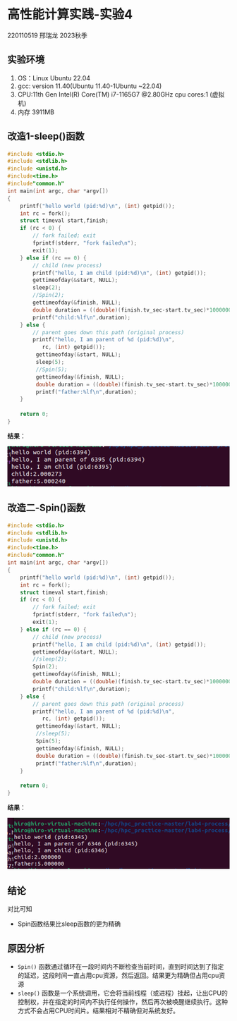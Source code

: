 # 高性能计算实践-实验4

220110519 邢瑞龙 2023秋季

## 实验环境

1. OS：Linux Ubuntu 22.04
2. gcc: version 11.40(Ubuntu 11.40-1Ubuntu ~22.04)
3. CPU:11th Gen Intel(R) Core(TM) i7-1165G7 @2.80GHz cpu cores:1 (虚拟机)
4. 内存 3911MB

## 改造1-sleep()函数

```c++
#include <stdio.h>
#include <stdlib.h>
#include <unistd.h>
#include<time.h>
#include"common.h"
int main(int argc, char *argv[])
{
    printf("hello world (pid:%d)\n", (int) getpid());
    int rc = fork();
    struct timeval start,finish;
    if (rc < 0) {
        // fork failed; exit
        fprintf(stderr, "fork failed\n");
        exit(1);
    } else if (rc == 0) {
        // child (new process)
        printf("hello, I am child (pid:%d)\n", (int) getpid());
        gettimeofday(&start, NULL);
        sleep(2);
        //Spin(2);
        gettimeofday(&finish, NULL);
        double duration = ((double)(finish.tv_sec-start.tv_sec)*1000000 + (double)(finish.tv_usec-		start.tv_usec)) / 1000000;
        printf("child:%lf\n",duration);
    } else {
        // parent goes down this path (original process)
        printf("hello, I am parent of %d (pid:%d)\n",
	       rc, (int) getpid());
	     gettimeofday(&start, NULL);      
	     sleep(5);
	     //Spin(5);
	     gettimeofday(&finish, NULL);
	     double duration = ((double)(finish.tv_sec-start.tv_sec)*1000000 + (double)(finish.tv_usec-		start.tv_usec)) / 1000000;
         printf("father:%lf\n",duration);
    }

    return 0;
}
```

**结果**：

![](./results/sleep函数改造结果.png)

## 改造二-Spin()函数

```c++
#include <stdio.h>
#include <stdlib.h>
#include <unistd.h>
#include<time.h>
#include"common.h"
int main(int argc, char *argv[])
{
    printf("hello world (pid:%d)\n", (int) getpid());
    int rc = fork();
    struct timeval start,finish;
    if (rc < 0) {
        // fork failed; exit
        fprintf(stderr, "fork failed\n");
        exit(1);
    } else if (rc == 0) {
        // child (new process)
        printf("hello, I am child (pid:%d)\n", (int) getpid());
        gettimeofday(&start, NULL);
        //sleep(2);
        Spin(2);
        gettimeofday(&finish, NULL);
        double duration = ((double)(finish.tv_sec-start.tv_sec)*1000000 + (double)(finish.tv_usec-		start.tv_usec)) / 1000000;
        printf("child:%lf\n",duration);
    } else {
        // parent goes down this path (original process)
        printf("hello, I am parent of %d (pid:%d)\n",
	       rc, (int) getpid());
	     gettimeofday(&start, NULL);      
	     //sleep(5);
	     Spin(5);
	     gettimeofday(&finish, NULL);
	     double duration = ((double)(finish.tv_sec-start.tv_sec)*1000000 + (double)(finish.tv_usec-		start.tv_usec)) / 1000000;
         printf("father:%lf\n",duration);
    }

    return 0;
}
```

**结果**：

![](./results/Spin函数改造结果.png)

## 结论

对比可知

* Spin函数结果比sleep函数的更为精确

## 原因分析

* `Spin()` 函数通过循环在一段时间内不断检查当前时间，直到时间达到了指定的延迟，这段时间一直占用cpu资源，然后返回。结果更为精确但占用cpu资源
* `sleep()` 函数是一个系统调用，它会将当前线程（或进程）挂起，让出CPU的控制权，并在指定的时间内不执行任何操作，然后再次被唤醒继续执行。这种方式不会占用CPU时间片。结果相对不精确但对系统友好。